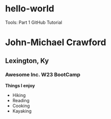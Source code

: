 # hello-world
Tools: Part 1 GitHub Tutorial
# John-Michael Crawford
## Lexington, Ky
### Awesome Inc. W23 BootCamp
**Things I enjoy**
- Hiking
- Reading
- Cooking
- Kayaking
